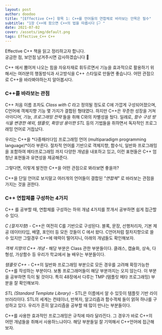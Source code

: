 ```yaml
---
layout: post
author: doodoo
title: "[Effective C++] 항목 1: C++를 언어들의 연합체로 바라보는 안목은 필수"
subtitle: "1장 C++에 왔으면 C++의 법을 따릅시다 🏳 "
date: 2021-07-02
cover: /assets/img/default.png
tags: Effective_C++ C++
---
```

Effective C++ 책을 읽고 정리하고자 합니다.<br>
궁금한 점, 보안점 남겨주시면 감사하겠습니다 🙇

C++ 에서 뿜어져 나오는 힘을 자유자재로 휘두르면서 기능을 효과적으로 활용하기 위해서는 여러분의 행동방식과 사고방식을 C++ 스타일로 만들면 좋습니다.
어떤 관점으로 C++을 바라봐야하는지 알아봅시다.

### C++를 바라보는 관점
C++ 처음 이름 조차도 *Class with C* 라고 정의될 정도로 C에 가깝게 구성되어졌으며, C언어에 객체지향 기능 몇 가지가 결합된 형태였다. 하지만 C++은 꾸준한 성장을 거쳐 *아이디어*, *기능*, *프로그래밍 전략* 들을 취해 C와의 차별성을 뒀다. 일례로, *함수 구성 방식을 변경한 예외*, *템플릿*, *확장성 용이한 STL* 등의 기법들을 취하면서 독자적인 프로그래밍 언어로 거듭났다.

우리는 C++을 *다중패러다임 프로그래밍 언어 (multiparadigm programming language)*이라 부른다. 절차적 언어를 기반으로 객체지향, 함수식, 일반화 프로그래밍을 포함하여 메타프로그래밍 까지 다양한 개념을 내포하고 있고, 이런 표현들은 C++ 엄청난 표현들과 유연성을 제공해준다.

그렇다면, 이렇게 발전한 C++을 어떤 관점으로 봐라보면 좋을까?

C++을 단일 언어로 보지말고 여러개의 언어들이 결합된 *"연합체"* 로 바라보는 관점을 가지는 것을 권한다.

### C++ 연합체를 구성하는 4가지

C++ 를 공부할 때, 연합체를 구성하는 하위 개념 4가지를 쪼개서 공부하면 쉽게 접근할 수 있다.

*C (절치지향)* - C++은 여전히 C를 기반으로 구성된다. 블록, 문장, 선행처리자, 기본 제공 데이터타입, 배열, 포인터 등 모든 것들이 C 에서 왔다. C언어처럼 절차지향으로 쓸 수 있지만 그럴경우 C++에 매력이 떨어지니, 아래의 개념들도 확인해보자.

*객체 지향의 C++ 개념* - 해당 부분은 Class 관한 부분들이다. 클래스, 캡슐화, 상속, 다형성, 가상함수 등 우리가 학교에서 늘 배우는 부분들이다.

*템플릿 C++* - C++의 일반화 프로그래밍 부분으로 모든 경우를 고려해 확장가능한 C++를 작성하는 부분이다. 보통 프로그래머들이 해당 부분까지는 오지 않는다. 이 부분을 공부하면 득이 될 것이다. 특히 48장에서 다루는 TMP (템플릿 메타 프로그래밍) 부분을 잘 확인해보자.

*STL (Standard Template Library)* - STL은 이름에서 알 수 있듯이 템플릿 기반 라이브러리이다. STL의 세계는 컨테이너, 반복자, 알고리즘과 함수객체 들이 얽혀 하나를 구성하고 있다. 우리가 흔히 알고리즘을 공부할 때 많이 만나는 부분들이다.

C++를 사용한 효과적인 프로그래밍은 규칙에 따라 달라진다. 그 경우가 바로 C++의 어떤 개념들을 취해서 사용하느냐이다. 해당 부분들일 잘 기억해서 C++언어에 접근해보자.
